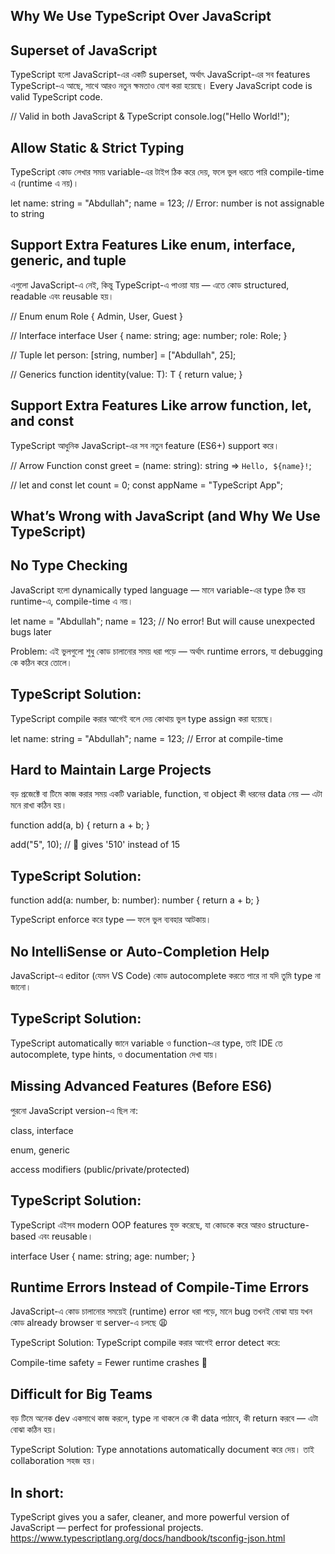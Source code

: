 ## Why We Use TypeScript Over JavaScript
## Superset of JavaScript

TypeScript হলো JavaScript-এর একটি superset, অর্থাৎ JavaScript-এর সব features TypeScript-এ আছে, সাথে আরও নতুন ক্ষমতাও যোগ করা হয়েছে।
 Every JavaScript code is valid TypeScript code.

// Valid in both JavaScript & TypeScript
console.log("Hello World!");

## Allow Static & Strict Typing

TypeScript কোড লেখার সময় variable-এর টাইপ ঠিক করে দেয়,
ফলে ভুল ধরতে পারি compile-time এ (runtime এ নয়)।

let name: string = "Abdullah";
name = 123; //  Error: number is not assignable to string

## Support Extra Features Like enum, interface, generic, and tuple

এগুলো JavaScript-এ নেই, কিন্তু TypeScript-এ পাওয়া যায় —
এতে কোড structured, readable এবং reusable হয়।

// Enum
enum Role { Admin, User, Guest }

// Interface
interface User {
  name: string;
  age: number;
  role: Role;
}

// Tuple
let person: [string, number] = ["Abdullah", 25];

// Generics
function identity<T>(value: T): T {
  return value;
}

## Support Extra Features Like arrow function, let, and const

TypeScript আধুনিক JavaScript-এর সব নতুন feature (ES6+) support করে।

// Arrow Function
const greet = (name: string): string => `Hello, ${name}!`;

// let and const
let count = 0;
const appName = "TypeScript App";

## What’s Wrong with JavaScript (and Why We Use TypeScript)
 ## No Type Checking

JavaScript হলো dynamically typed language —
মানে variable-এর type ঠিক হয় runtime-এ, compile-time এ নয়।

let name = "Abdullah";
name = 123; // No error! But will cause unexpected bugs later


 Problem:
এই ভুলগুলো শুধু কোড চালানোর সময় ধরা পড়ে — অর্থাৎ runtime errors,
যা debugging কে কঠিন করে তোলে।

## TypeScript Solution:
TypeScript compile করার আগেই বলে দেয় কোথায় ভুল type assign করা হয়েছে।

let name: string = "Abdullah";
name = 123; //  Error at compile-time

## Hard to Maintain Large Projects

 বড় প্রজেক্টে বা টিমে কাজ করার সময়
একটি variable, function, বা object কী ধরনের data নেয় — এটা মনে রাখা কঠিন হয়।

function add(a, b) {
  return a + b;
}

add("5", 10); // 😬 gives '510' instead of 15


## TypeScript Solution:

function add(a: number, b: number): number {
  return a + b;
}


TypeScript enforce করে type — ফলে ভুল ব্যবহার আটকায়।

## No IntelliSense or Auto-Completion Help

 JavaScript-এ editor (যেমন VS Code) কোড autocomplete করতে পারে না
যদি তুমি type না জানো।

## TypeScript Solution:
TypeScript automatically জানে variable ও function-এর type,
তাই IDE তে autocomplete, type hints, ও documentation দেখা যায়।

## Missing Advanced Features (Before ES6)

পুরনো JavaScript version-এ ছিল না:

class, interface

enum, generic

access modifiers (public/private/protected)

## TypeScript Solution:
TypeScript এইসব modern OOP features যুক্ত করেছে,
যা কোডকে করে আরও structure-based এবং reusable।

interface User {
  name: string;
  age: number;
}

##  Runtime Errors Instead of Compile-Time Errors

 JavaScript-এ কোড চালানোর সময়েই (runtime) error ধরা পড়ে,
মানে bug তখনই বোঝা যায় যখন কোড already browser বা server-এ চলছে 😩

TypeScript Solution:
TypeScript compile করার আগেই error detect করে:

Compile-time safety = Fewer runtime crashes 🚀

## Difficult for Big Teams

বড় টিমে অনেক dev একসাথে কাজ করলে,
type না থাকলে কে কী data পাঠাবে, কী return করবে — এটা বোঝা কঠিন হয়।

TypeScript Solution:
Type annotations automatically document করে দেয়।
তাই collaboration সহজ হয়।


## In short:

TypeScript gives you a safer, cleaner, and more powerful version of JavaScript — perfect for professional projects.
https://www.typescriptlang.org/docs/handbook/tsconfig-json.html
